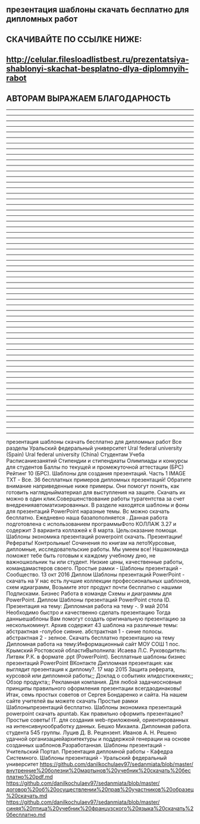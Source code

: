 презентация шаблоны скачать бесплатно для дипломных работ
--------------------------------------------------
СКАЧИВАЙТЕ ПО ССЫЛКЕ НИЖЕ:
--------------------------------------------------
http://celular.filesloadlistbest.ru/prezentatsiya-shablonyi-skachat-besplatno-dlya-diplomnyih-rabot
--------------------------------------------------
АВТОРАМ ВЫРАЖАЕМ БЛАГОДАРНОСТЬ
--------------------------------------------------
--------------------------------------------------
--------------------------------------------------
--------------------------------------------------
--------------------------------------------------
--------------------------------------------------
--------------------------------------------------
--------------------------------------------------
--------------------------------------------------
--------------------------------------------------
--------------------------------------------------
--------------------------------------------------
--------------------------------------------------
--------------------------------------------------
--------------------------------------------------
--------------------------------------------------
--------------------------------------------------
--------------------------------------------------
--------------------------------------------------
--------------------------------------------------
--------------------------------------------------
--------------------------------------------------
--------------------------------------------------
--------------------------------------------------
--------------------------------------------------
--------------------------------------------------
--------------------------------------------------
--------------------------------------------------
--------------------------------------------------
--------------------------------------------------
--------------------------------------------------
--------------------------------------------------
--------------------------------------------------
--------------------------------------------------
--------------------------------------------------
--------------------------------------------------
--------------------------------------------------
--------------------------------------------------
--------------------------------------------------
--------------------------------------------------
--------------------------------------------------
--------------------------------------------------
--------------------------------------------------
--------------------------------------------------
--------------------------------------------------
--------------------------------------------------
--------------------------------------------------
--------------------------------------------------
--------------------------------------------------
--------------------------------------------------
--------------------------------------------------
--------------------------------------------------
--------------------------------------------------
--------------------------------------------------
--------------------------------------------------
--------------------------------------------------
--------------------------------------------------
--------------------------------------------------
--------------------------------------------------
--------------------------------------------------
презентация шаблоны скачать бесплатно для дипломных работ Все разделы Уральский федеральный университет  Ural federal university (Spain)  Ural federal university (China)  Студентам  Учеба  Расписаниезанятий  Стипендии и стипендиаты  Олимпиады и конкурсы для студентов Баллы по текущей и промежуточной аттестации (БРС)  Рейтинг 10 (БРС). Шаблоны для создания презентаций. Часть 1 IMAGE TXT - Все. 36 бесплатных примеров дипломных презентаций! Обратите внимание наприведенные ниже примеры. Они помогут понять, как готовить наглядныйматериал для выступления на защите. Скачать их можно в один клик.Совершенствование работы турагентства за счет внедренияавтоматизированных. В разделе находятся шаблоны и фоны для презентаций PowerPoint наразные темы.  Вс можно скачать бесплатно. Ежедневно наша базапополняется . Данная работа подготовлена с использованием программыФото КОЛЛАЖ 3.27 и содержит 3 варианта коллажей к 8 марта. Цель:оказание помощи. Шаблоны экономика презентаций powerpoint скачать. Презентации! Рефераты! Контрольные! Сочинения по книгам на лето!Курсовые, дипломные, исследовательские работы. Мы умеем все! Нашакоманда поможет тебе быть готовым к каждому учебному дню, не важношкольник ты или студент. Низкие цены, качественные работы, командамастеров своего. Простые рамки - Шаблоны презентаций - Сообщество. 13 окт 2016  Диплом Шаблоны презентаций PowerPoint - скачать на У нас есть лучшие коллекции профессиональных шаблонов, схем идиаграмм,  Возьмите этот продукт почти бесплатно с нашими Подписками. Бизнес Работа в команде Схемы и диаграммы для PowerPoint. Диплом Шаблоны презентаций PowerPoint  стола ID. Презентация на тему: Дипломная работа на тему  -. 9 май 2014  Необходимо быстро и качественно сделать презентацию Тогда данныешаблоны Вам помогут создать оригинальную презентацию за несколькоминут. Архив содержит 43 шаблона на различные темы: абстрактная -голубое сияние. абстрактная 1 - синие полосы. абстрактная 2 - зелное. Скачать бесплатно презентацию на тему Дипломная работа на тему:Информационный сайт МОУ СОШ 1 пос. Крымский Ростовской областиВыполнила: Исаева Л.С. Руководитель: Литвяк Р.К. в формате .ppt (PowerPoint). Бесплатные шаблоны бизнес презентаций PowerPoint  ВКонтакте
Дипломная презентация: как выглядит презентация к диплому?. 17 мар 2015  Защита реферата, курсовой или дипломной работы;; Доклад о событиях илидостижениях;; Обзор продукта;; Рекламная компания. Для любой задачиосновные принципы правильного оформления презентации всегдаодинаковы! Итак, семь простых советов от Сергея Бондаренко и сайта. На нашем сайте учителей вы можете скачать Простые рамки Шаблоныпрезентаций бесплатно. Шаблоны экономика презентаций powerpoint скачать  apuntab. Как правильно оформить презентацию? Простые советы!  IT. для создания web-приложений, ориентированных на интенсивнуюобработку данных. Бешко Михаила. Дипломная работа. студента 545 группы. Луцив Д. В. Рецензент. Иванов А. Н.  Решено удачной организациейархитектуры и поддержкой генерации на основе созданных шаблонов.Разработанная. Шаблоны презентаций - Учительский Портал. Презентация дипломной работы - Кафедра Системного. Шаблоны презентаций - Уральский федеральный университет
https://github.com/danilkochulaev97/sedanmiata/blob/master/внутренние%20болезни%20мартынов%20учебник%20скачать%20бесплатно%20pdf.md
https://github.com/danilkochulaev97/sedanmiata/blob/master/договор%20об%20осуществлении%20прав%20участников%20образец%20скачать.md
https://github.com/danilkochulaev97/sedanmiata/blob/master/синяя%20птица%20учебник%20французского%20языка%20скачать%20бесплатно.md